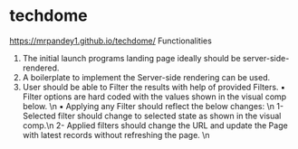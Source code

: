# techdome
https://mrpandey1.github.io/techdome/
Functionalities 
1. The initial launch programs landing page ideally should be server-side-rendered. 
2. A boilerplate to implement the Server-side rendering can be used. 
3. User should be able to Filter the results with help of provided Filters. 
   ▪ Filter options are hard coded with the values shown in the visual comp below. \n
   ▪ Applying any Filter should reflect the below changes: \n
     1- Selected filter should change to selected state as shown in the visual comp.\n
     2- Applied filters should change the URL and update the Page with latest records without refreshing the page. \n

